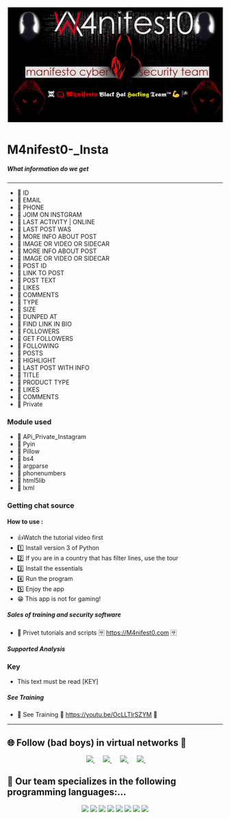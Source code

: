 # ![Locations](https://github.com/M4nifest0/M4nifest0_WhatsApp/blob/master/s.png) 
# M4nifest0-_Insta

##### What information do we get
----------------------
- 📌 ID
- 📌 EMAIL
- 📌 PHONE
- 📌 JOIM ON INSTGRAM
- 📌 LAST ACTIVITY | ONLINE
- 📌 LAST POST WAS
- 📌 MORE INFO ABOUT POST
- 📌 IMAGE OR VIDEO OR SIDECAR
- 📌 MORE INFO ABOUT POST
- 📌 IMAGE OR VIDEO OR SIDECAR
- 📌 POST ID
- 📌 LINK TO POST
- 📌 POST TEXT
- 📌 LIKES
- 📌 COMMENTS
- 📌 TYPE
- 📌 SIZE
- 📌 DUNPED AT
- 📌 FIND LINK IN BIO
- 📌 FOLLOWERS 
- 📌 GET FOLLOWERS
- 📌 FOLLOWING 
- 📌 POSTS 
- 📌 HIGHLIGHT 
- 📌 LAST POST WITH INFO 
- 📌 TITLE  
- 📌 PRODUCT TYPE 
- 📌 LIKES
- 📌 COMMENTS 
- 📌 Private 
### Module used
- 📍 APi_Private_Instagram
- 📍 Pyin
- 📍 Pillow
- 📍 bs4
- 📍 argparse
- 📍 phonenumbers
- 📍 html5lib
- 📍 lxml
	
### Getting chat source
#### How to use :
- 👍Watch the tutorial video first
- 1️⃣ Install version 3 of Python
- 2️⃣ If you are in a country that has filter lines, use the tour
- 3️⃣ Install the essentials
- 4️⃣ Run the program
- 5️⃣ Enjoy the app
- 😁 This app is not for gaming!

##### Sales of training and security software
- 🛄 Privet tutorials and scripts 🈂️  https://M4nifest0.com 🈂️

##### Supported Analysis
### Key
- This text must be read [KEY]

##### See Training 

- 🔞 See Training 🎥 https://youtu.be/OcLLTlrSZYM  🎥


----------------------

<h2>🌐 Follow (bad boys) in virtual networks 📍</h2>
<p align="center">	
</a>&nbsp;&nbsp;&nbsp;&nbsp;
	<a href="https://t.me/M4nifest0">
		<img src="https://img.shields.io/badge/Telegram-%23000000.svg?&style=for-the-badge&logo=Telegram&logoColor=white" />
	</a>&nbsp;&nbsp;&nbsp;&nbsp;
	<a href="https://www.instagram.com/manifestoblackhathacking/">
		<img src="https://img.shields.io/badge/instagram-%23E4405F.svg?&style=for-the-badge&logo=instagram&logoColor=white" />
	</a>&nbsp;&nbsp;&nbsp;&nbsp;
	<a href="https://www.youtube.com/c/cybermonitoringhack4lx">
		<img src="https://img.shields.io/badge/youtube-%23FF0000.svg?&style=for-the-badge&logo=youtube&logoColor=white" />
	</a>&nbsp;&nbsp;&nbsp;&nbsp;
	<a href="https://twitter.com/_M4nifest0_">
		<img src="https://img.shields.io/badge/twitter-%231DA1F2.svg?&style=for-the-badge&logo=twitter&logoColor=white" />
	</a>&nbsp;&nbsp;&nbsp;&nbsp;
</p>

<h2>📌 Our team specializes in the following programming languages:...</h2>
<p align="center">	
	<img src="https://img.shields.io/badge/node.js%20-%2343853D.svg?&style=for-the-badge&logo=node.js&logoColor=white" />
        <img src="https://img.shields.io/badge/python%20-%2314354C.svg?&style=for-the-badge&logo=python&logoColor=white" />
	<img src="https://img.shields.io/badge/c%23%20-%23239120.svg?&style=for-the-badge&logo=c-sharp&logoColor=white" />
	<img src="https://img.shields.io/badge/java-%23ED8B00.svg?&style=for-the-badge&logo=java&logoColor=white" />
	<img src="https://img.shields.io/badge/php-%23777BB4.svg?&style=for-the-badge&logo=php&logoColor=white" />
	<img src="https://img.shields.io/badge/ruby-%23CC342D.svg?&style=for-the-badge&logo=ruby&logoColor=white" />
	<img src="https://img.shields.io/badge/perl-%2339457E.svg?&style=for-the-badge&logo=perl&logoColor=white" />
	<img src="https://img.shields.io/badge/c++%20-%2300599C.svg?&style=for-the-badge&logo=c%2B%2B&logoColor=white" />
</p>

